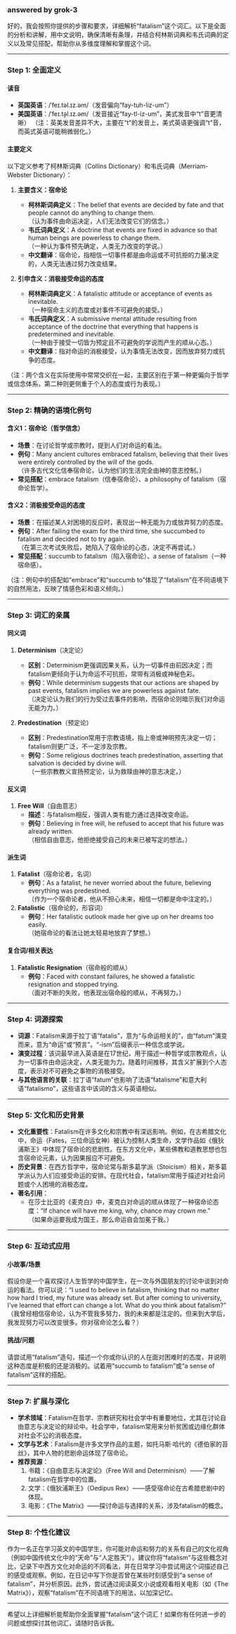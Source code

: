 ### answered by grok-3
好的，我会按照你提供的步骤和要求，详细解析“fatalism”这个词汇。以下是全面的分析和讲解，用中文说明，确保清晰有条理，并结合柯林斯词典和韦氏词典的定义以及常见搭配，帮助你从多维度理解和掌握这个词。

---

### **Step 1: 全面定义**

#### **读音**
- **英国英语**：/ˈfeɪ.təl.ɪz.əm/（发音偏向“fay-tuh-liz-um”）
- **美国英语**：/ˈfeɪ.t̬əl.ɪz.əm/（发音接近“fay-tl-iz-um”，美式发音中“t”音更清晰）
（注：英美发音差异不大，主要在“t”的发音上，美式英语更强调“t”音，而英式英语可能稍微弱化。）

#### **主要定义**
以下定义参考了柯林斯词典（Collins Dictionary）和韦氏词典（Merriam-Webster Dictionary）：

1. **主要含义：宿命论**
   - **柯林斯词典定义**：The belief that events are decided by fate and that people cannot do anything to change them.  
     （认为事件由命运决定，人们无法改变它们的信念。）
   - **韦氏词典定义**：A doctrine that events are fixed in advance so that human beings are powerless to change them.  
     （一种认为事件预先确定，人类无力改变的学说。）
   - **中文翻译**：宿命论，指相信一切事件都是由命运或不可抗拒的力量决定的，人类无法通过努力改变结果。

2. **引申含义：消极接受命运的态度**
   - **柯林斯词典定义**：A fatalistic attitude or acceptance of events as inevitable.  
     （一种宿命主义的态度或对事件不可避免的接受。）
   - **韦氏词典定义**：A submissive mental attitude resulting from acceptance of the doctrine that everything that happens is predetermined and inevitable.  
     （一种由于接受一切皆为预定且不可避免的学说而产生的顺从心态。）
   - **中文翻译**：指对命运的消极接受，认为事情无法改变，因而放弃努力或抗争的态度。

（注：两个含义在实际使用中常常交织在一起，主要区别在于第一种更偏向于哲学或信念体系，第二种则更侧重于个人的态度或行为表现。）

---

### **Step 2: 精确的语境化例句**

#### **含义1：宿命论（哲学信念）**
- **场景**：在讨论哲学或宗教时，提到人们对命运的看法。
- **例句**：Many ancient cultures embraced fatalism, believing that their lives were entirely controlled by the will of the gods.  
  （许多古代文化信奉宿命论，认为他们的生活完全由神的意志控制。）
- **常见搭配**：embrace fatalism（信奉宿命论）、a philosophy of fatalism（宿命论哲学）。

#### **含义2：消极接受命运的态度**
- **场景**：在描述某人对困境的反应时，表现出一种无能为力或放弃努力的态度。
- **例句**：After failing the exam for the third time, she succumbed to fatalism and decided not to try again.  
  （在第三次考试失败后，她陷入了宿命论的心态，决定不再尝试。）
- **常见搭配**：succumb to fatalism（陷入宿命论）、a sense of fatalism（一种宿命感）。

（注：例句中的搭配如“embrace”和“succumb to”体现了“fatalism”在不同语境下的自然用法，反映了情感色彩和语义倾向。）

---

### **Step 3: 词汇的亲属**

#### **同义词**
1. **Determinism**（决定论）
   - **区别**：Determinism更强调因果关系，认为一切事件由前因决定；而fatalism更倾向于认为命运不可抗拒，常带有消极或神秘色彩。
   - **例句**：While determinism suggests that our actions are shaped by past events, fatalism implies we are powerless against fate.  
     （决定论认为我们的行为受过去事件的影响，而宿命论则暗示我们对命运无能为力。）

2. **Predestination**（预定论）
   - **区别**：Predestination常用于宗教语境，指上帝或神明预先决定一切；fatalism则更广泛，不一定涉及宗教。
   - **例句**：Some religious doctrines teach predestination, asserting that salvation is decided by divine will.  
     （一些宗教教义宣扬预定论，认为救赎由神的意志决定。）

#### **反义词**
1. **Free Will**（自由意志）
   - **描述**：与fatalism相反，强调人类有能力通过选择改变命运。
   - **例句**：Believing in free will, he refused to accept that his future was already written.  
     （相信自由意志，他拒绝接受自己的未来已被写定的想法。）

#### **派生词**
1. **Fatalist**（宿命论者，名词）
   - **例句**：As a fatalist, he never worried about the future, believing everything was predestined.  
     （作为一个宿命论者，他从不担心未来，相信一切都是命中注定的。）
2. **Fatalistic**（宿命论的，形容词）
   - **例句**：Her fatalistic outlook made her give up on her dreams too easily.  
     （她宿命论的看法让她太轻易地放弃了梦想。）

#### **复合词/相关表达**
1. **Fatalistic Resignation**（宿命般的顺从）
   - **例句**：Faced with constant failures, he showed a fatalistic resignation and stopped trying.  
     （面对不断的失败，他表现出宿命般的顺从，不再努力。）

---

### **Step 4: 词源探索**

- **词源**：Fatalism来源于拉丁语“fatalis”，意为“与命运相关的”，由“fatum”演变而来，意为“命运”或“预言”。“-ism”后缀表示一种信念或学说。
- **演变过程**：该词最早进入英语是在17世纪，用于描述一种哲学或宗教观点，认为一切事件由命运决定，人类无能为力。随着时间推移，其含义扩展到个人态度，表示对不可避免之事物的消极接受。
- **与其他语言的关联**：拉丁语“fatum”也影响了法语“fatalisme”和意大利语“fatalismo”，这些语言中该词的含义与英语相似。

---

### **Step 5: 文化和历史背景**

- **文化重要性**：Fatalism在许多文化和宗教中有深远影响。例如，在古希腊文化中，命运（Fates，三位命运女神）被认为控制人类生命，文学作品如《俄狄浦斯王》中体现了宿命论的悲剧性。在东方文化中，某些佛教和道教思想也包含宿命论元素，认为因果报应不可避免。
- **历史背景**：在西方哲学中，宿命论常与斯多葛学派（Stoicism）相关，斯多葛学派认为人们应接受命运的安排。在现代社会，fatalism常用于描述对社会问题或个人困境的消极态度。
- **著名引用**：
  - 在莎士比亚的《麦克白》中，麦克白对命运的顺从体现了一种宿命论态度：“If chance will have me king, why, chance may crown me.”  
    （如果命运要我成为国王，那么命运自会加冕于我。）

---

### **Step 6: 互动式应用**

#### **小故事/场景**
假设你是一个喜欢探讨人生哲学的中国学生，在一次与外国朋友的讨论中谈到对命运的看法。你可以说：“I used to believe in fatalism, thinking that no matter how hard I tried, my future was already set. But after coming to university, I’ve learned that effort can change a lot. What do you think about fatalism?”  
（我曾经相信宿命论，认为不管我多努力，我的未来都是注定的。但来到大学后，我发现努力可以改变很多。你对宿命论怎么看？）

#### **挑战/问题**
请尝试用“fatalism”造句，描述一个你或你认识的人在面对困难时的态度，并说明这种态度是积极的还是消极的。试着用“succumb to fatalism”或“a sense of fatalism”这样的搭配。

---

### **Step 7: 扩展与深化**

- **学术领域**：Fatalism在哲学、宗教研究和社会学中有重要地位，尤其在讨论自由意志与决定论的辩论中。社会学中，fatalism常用来分析贫困或边缘化群体对社会不公的消极态度。
- **文学与艺术**：Fatalism是许多文学作品的主题，如托马斯·哈代的《德伯家的苔丝》，其中人物的悲剧命运体现了宿命论。
- **推荐资源**：
  1. 书籍：《自由意志与决定论》（Free Will and Determinism）——了解fatalism在哲学中的位置。
  2. 文学：《俄狄浦斯王》（Oedipus Rex）——感受宿命论在古希腊悲剧中的体现。
  3. 电影：《The Matrix》——探讨命运与选择的关系，涉及fatalism的概念。

---

### **Step 8: 个性化建议**

作为一名正在学习英文的中国学生，你可能对命运和努力的关系有自己的文化视角（例如中国传统文化中的“天命”与“人定胜天”）。建议你将“fatalism”与这些概念对比，记录下中西方文化对命运的不同看法，并在日常学习中尝试用这个词描述自己的感受或观察。例如，在日记中写下你是否曾在某些时刻感受到“a sense of fatalism”，并分析原因。此外，尝试通过阅读英文小说或观看相关电影（如《The Matrix》），观察“fatalism”在不同语境下的用法，以加深记忆。

---

希望以上详细解析能帮助你全面掌握“fatalism”这个词汇！如果你有任何进一步的问题或想探讨其他词汇，请随时告诉我。